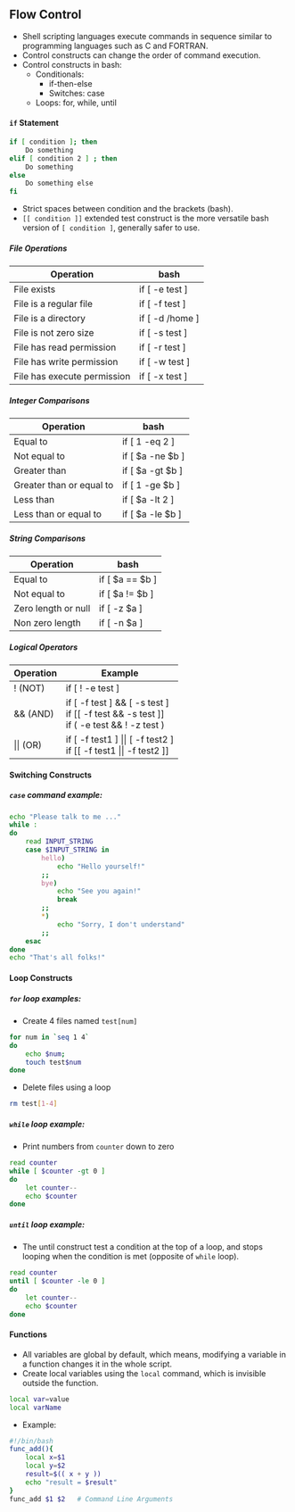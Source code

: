 ## Flow Control
- Shell scripting languages execute commands in sequence similar to programming languages such as C and FORTRAN.
- Control constructs can change the order of command execution.
- Control constructs in bash:
	- Conditionals:
		- if-then-else
		- Switches: case
	- Loops: for, while, until
#### `if` Statement
```bash
if [ condition ]; then
	Do something
elif [ condition 2 ] ; then
	Do something
else
	Do something else
fi
```
- Strict spaces between condition and the brackets (bash).
- `[[ condition ]]` extended test construct is the more versatile bash version of `[ condition ]`, generally safer to use.
##### File Operations

| Operation                   | bash             |
| --------------------------- | ---------------- |
| File exists                 | if \[ -e test ]  |
| File is a regular file      | if \[ -f test ]  |
| File is a directory         | if \[ -d /home ] |
| File is not zero size       | if \[ -s test ]  |
| File has read permission    | if \[ -r test ]  |
| File has write permission   | if \[ -w test ]  |
| File has execute permission | if \[ -x test ]  |
##### Integer Comparisons

| Operation                | bash              |
| ------------------------ | ----------------- |
| Equal to                 | if \[ 1 -eq 2 ]   |
| Not equal to             | if \[ $a -ne $b ] |
| Greater than             | if \[ $a -gt $b ] |
| Greater than or equal to | if \[ 1 -ge $b ]  |
| Less than                | if \[ $a -lt 2 ]  |
| Less than or equal to    | if \[ $a -le $b ] |
##### String Comparisons

| Operation           | bash             |
| ------------------- | ---------------- |
| Equal to            | if \[ $a == $b ] |
| Not equal to        | if \[ $a != $b ] |
| Zero length or null | if \[ -z $a ]    |
| Non zero length     | if \[ -n $a ]    |
##### Logical Operators

| Operation  | Example                                                                                         |
| ---------- | ----------------------------------------------------------------------------------------------- |
| !  (NOT)   | if [ ! -e test ]                                                                                |
| &&  (AND)  | if \[ -f test ] && \[ -s test ]<br>if \[\[ -f test && -s test ]]<br>if ( -e test && ! -z test ) |
| \|\|  (OR) | if \[ -f test1 ] \|\| \[ -f test2 ]<br>if \[\[ -f test1 \|\| -f test2 ]]                        |
#### Switching Constructs
##### `case` command example:
```bash
echo "Please talk to me ..."
while :
do
	read INPUT_STRING
	case $INPUT_STRING in
		hello)
			echo "Hello yourself!"
		;;
		bye)
			echo "See you again!"
			break
		;;
		*)
			echo "Sorry, I don't understand"
		;;
	esac
done
echo "That's all folks!"
```
#### Loop Constructs
##### `for` loop examples:
- Create 4 files named `test[num]`
```bash
for num in `seq 1 4`
do
	echo $num;
	touch test$num
done
```
- Delete files using a loop
```bash
rm test[1-4]
```
##### `while` loop example:
- Print numbers from `counter` down to zero
```bash
read counter
while [ $counter -gt 0 ]
do
	let counter--
	echo $counter
done
```
##### `until` loop example:
- The until construct test a condition at the top of a loop, and stops looping when the condition is met (opposite of `while` loop).
```bash
read counter
until [ $counter -le 0 ]
do
	let counter--
	echo $counter
done
```
#### Functions
- All variables are global by default, which means, modifying a variable in a function changes it in the whole script.
- Create local variables using the `local` command, which is invisible outside the function.
```bash
local var=value
local varName
```
- Example:
```bash
#!/bin/bash
func_add(){
	local x=$1
	local y=$2
	result=$(( x + y ))
	echo "result = $result"
}
func_add $1 $2   # Command Line Arguments
```